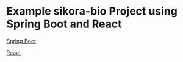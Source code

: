 # Example sikora-bio Project using Spring Boot and React

[Spring Boot](https://projects.spring.io/spring-boot/)

[React](https://facebook.github.io/react/)
